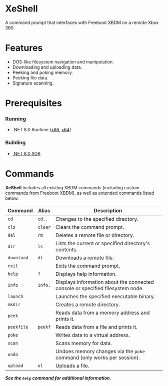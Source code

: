 # XeShell
A command prompt that interfaces with Freeboot XBDM on a remote Xbox 360.

# Features
- DOS-like filesystem navigation and manipulation.
- Downloading and uploading data.
- Peeking and poking memory.
- Peeking file data.
- Signature scanning.

# Prerequisites
### Running
- .NET 8.0 Runtime ([x86](https://dotnet.microsoft.com/en-us/download/dotnet/thank-you/runtime-8.0.1-windows-x86-installer), [x64](https://dotnet.microsoft.com/en-us/download/dotnet/thank-you/runtime-8.0.1-windows-x64-installer))
### Building
- [.NET 8.0 SDK](https://dotnet.microsoft.com/en-us/download/dotnet/8.0)

# Commands
**XeShell** includes all existing XBDM commands (including custom commands from Freeboot XBDM), as well as extended commands listed below.

Command|Alias|Description
-------|-----|-----------
`cd`|`cd..`|Changes to the specified directory.
`cls`|`clear`|Clears the command prompt.
`del`|`rm`|Deletes a remote file or directory.
`dir`|`ls`|Lists the current or specified directory's contents.
`download`|`dl`|Downloads a remote file.
`exit`||Exits the command prompt.
`help`|`?`|Displays help information.
`info`|`info.`|Displays information about the connected console or specified filesystem node.
`launch`||Launches the specified executable binary.
`mkdir`||Creates a remote directory.
`peek`||Reads data from a memory address and prints it.
`peekfile`|`peekf`|Reads data from a file and prints it.
`poke`||Writes data to a virtual address.
`scan`||Scans memory for data.
`undo`||Undoes memory changes via the `poke` command (only works per session).
`upload`|`ul`|Uploads a file.

***See the `help` command for additional information.***